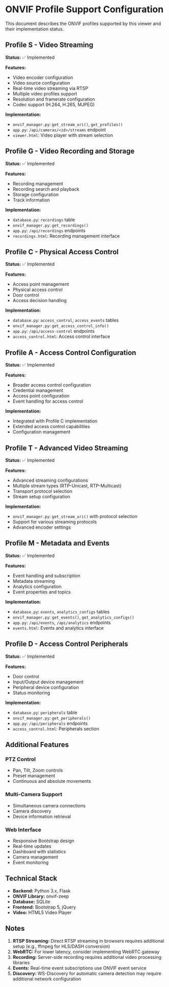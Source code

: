 # ONVIF Profile Support Configuration

This document describes the ONVIF profiles supported by this viewer and their implementation status.

## Profile S - Video Streaming

**Status:** ✅ Implemented

**Features:**
- Video encoder configuration
- Video source configuration
- Real-time video streaming via RTSP
- Multiple video profiles support
- Resolution and framerate configuration
- Codec support (H.264, H.265, MJPEG)

**Implementation:**
- `onvif_manager.py`: `get_stream_uri()`, `get_profiles()`
- `app.py`: `/api/cameras/<id>/streams` endpoint
- `viewer.html`: Video player with stream selection

## Profile G - Video Recording and Storage

**Status:** ✅ Implemented

**Features:**
- Recording management
- Recording search and playback
- Storage configuration
- Track information

**Implementation:**
- `database.py`: `recordings` table
- `onvif_manager.py`: `get_recordings()`
- `app.py`: `/api/recordings` endpoints
- `recordings.html`: Recording management interface

## Profile C - Physical Access Control

**Status:** ✅ Implemented

**Features:**
- Access point management
- Physical access control
- Door control
- Access decision handling

**Implementation:**
- `database.py`: `access_control`, `access_events` tables
- `onvif_manager.py`: `get_access_control_info()`
- `app.py`: `/api/access-control` endpoints
- `access_control.html`: Access control interface

## Profile A - Access Control Configuration

**Status:** ✅ Implemented

**Features:**
- Broader access control configuration
- Credential management
- Access point configuration
- Event handling for access control

**Implementation:**
- Integrated with Profile C implementation
- Extended access control capabilities
- Configuration management

## Profile T - Advanced Video Streaming

**Status:** ✅ Implemented

**Features:**
- Advanced streaming configurations
- Multiple stream types (RTP-Unicast, RTP-Multicast)
- Transport protocol selection
- Stream setup configuration

**Implementation:**
- `onvif_manager.py`: `get_stream_uri()` with protocol selection
- Support for various streaming protocols
- Advanced encoder settings

## Profile M - Metadata and Events

**Status:** ✅ Implemented

**Features:**
- Event handling and subscription
- Metadata streaming
- Analytics configuration
- Event properties and topics

**Implementation:**
- `database.py`: `events`, `analytics_configs` tables
- `onvif_manager.py`: `get_events()`, `get_analytics_configs()`
- `app.py`: `/api/events`, `/api/analytics` endpoints
- `events.html`: Events and analytics interface

## Profile D - Access Control Peripherals

**Status:** ✅ Implemented

**Features:**
- Door control
- Input/Output device management
- Peripheral device configuration
- Status monitoring

**Implementation:**
- `database.py`: `peripherals` table
- `onvif_manager.py`: `get_peripherals()`
- `app.py`: `/api/peripherals` endpoints
- `access_control.html`: Peripherals section

## Additional Features

### PTZ Control
- Pan, Tilt, Zoom controls
- Preset management
- Continuous and absolute movements

### Multi-Camera Support
- Simultaneous camera connections
- Camera discovery
- Device information retrieval

### Web Interface
- Responsive Bootstrap design
- Real-time updates
- Dashboard with statistics
- Camera management
- Event monitoring

## Technical Stack

- **Backend:** Python 3.x, Flask
- **ONVIF Library:** onvif-zeep
- **Database:** SQLite
- **Frontend:** Bootstrap 5, jQuery
- **Video:** HTML5 Video Player

## Notes

1. **RTSP Streaming:** Direct RTSP streaming in browsers requires additional setup (e.g., ffmpeg for HLS/DASH conversion)
2. **WebRTC:** For lower latency, consider implementing WebRTC gateway
3. **Recording:** Server-side recording requires additional video processing libraries
4. **Events:** Real-time event subscriptions use ONVIF event service
5. **Discovery:** WS-Discovery for automatic camera detection may require additional network configuration
